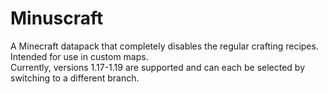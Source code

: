 # Minuscraft
A Minecraft datapack that completely disables the regular crafting recipes. Intended for use in custom maps. <br>
Currently, versions 1.17-1.19 are supported and can each be selected by switching to a different branch.
